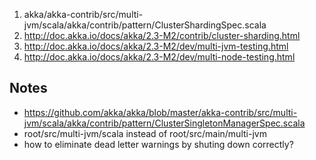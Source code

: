 1. akka/akka-contrib/src/multi-jvm/scala/akka/contrib/pattern/ClusterShardingSpec.scala
1. http://doc.akka.io/docs/akka/2.3-M2/contrib/cluster-sharding.html
1. http://doc.akka.io/docs/akka/2.3-M2/dev/multi-jvm-testing.html
1. http://doc.akka.io/docs/akka/2.3-M2/dev/multi-node-testing.html

## Notes
* https://github.com/akka/akka/blob/master/akka-contrib/src/multi-jvm/scala/akka/contrib/pattern/ClusterSingletonManagerSpec.scala
* root/src/multi-jvm/scala instead of root/src/main/multi-jvm
* how to eliminate dead letter warnings by shuting down correctly?